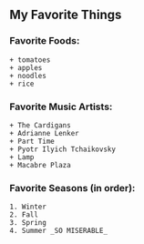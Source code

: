 ## My Favorite Things ##

### Favorite Foods: ###
	+ tomatoes
	+ apples
	+ noodles
	+ rice

### Favorite Music Artists: ###
	+ The Cardigans
	+ Adrianne Lenker
	+ Part Time
	+ Pyotr Ilyich Tchaikovsky
	+ Lamp
	+ Macabre Plaza

### Favorite Seasons (in order): ###
	1. Winter
	2. Fall
	3. Spring
	4. Summer _SO MISERABLE_
